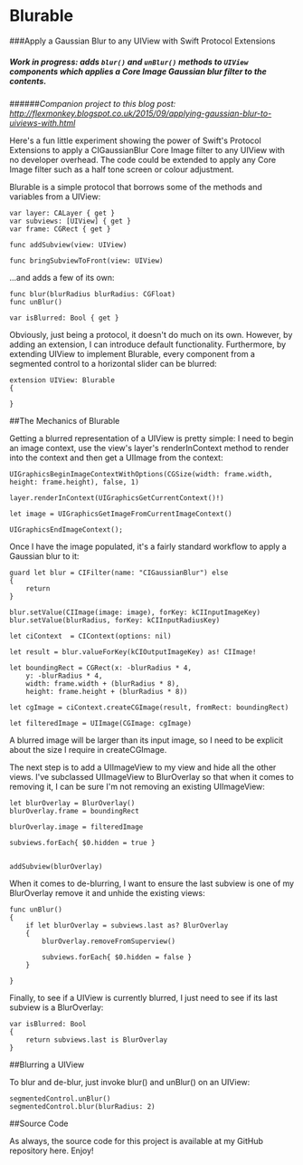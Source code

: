 # Blurable
###Apply a Gaussian Blur to any UIView with Swift Protocol Extensions

##### _Work in progress: adds `blur()` and `unBlur()` methods to `UIView` components which applies a Core Image Gaussian blur filter to the contents._

######_Companion project to this blog post: http://flexmonkey.blogspot.co.uk/2015/09/applying-gaussian-blur-to-uiviews-with.html_

Here's a fun little experiment showing the power of Swift's Protocol Extensions to apply a CIGaussianBlur Core Image filter to any UIView with no developer overhead. The code could be extended to apply any Core Image filter such as a half tone screen or colour adjustment.

Blurable is a simple protocol that borrows some of the methods and variables from a UIView:

    var layer: CALayer { get }
    var subviews: [UIView] { get }
    var frame: CGRect { get }
    
    func addSubview(view: UIView)

    func bringSubviewToFront(view: UIView)

...and adds a few of its own:

    func blur(blurRadius blurRadius: CGFloat)
    func unBlur()
    
    var isBlurred: Bool { get }

Obviously, just being a protocol, it doesn't do much on its own. However, by adding an extension, I can introduce default functionality. Furthermore, by extending UIView to implement Blurable, every component from a segmented control to a horizontal slider can be blurred:

    extension UIView: Blurable
    {

    }
    
##The Mechanics of Blurable

Getting a blurred representation of a UIView is pretty simple: I need to begin an image context, use the view's layer's renderInContext method to render into the context and then get a UIImage from the context:

    UIGraphicsBeginImageContextWithOptions(CGSize(width: frame.width, height: frame.height), false, 1)
    
    layer.renderInContext(UIGraphicsGetCurrentContext()!)
    
    let image = UIGraphicsGetImageFromCurrentImageContext()

    UIGraphicsEndImageContext();

Once I have the image populated, it's a fairly standard workflow to apply a Gaussian blur to it:

    guard let blur = CIFilter(name: "CIGaussianBlur") else
    {
        return
    }

    blur.setValue(CIImage(image: image), forKey: kCIInputImageKey)
    blur.setValue(blurRadius, forKey: kCIInputRadiusKey)
    
    let ciContext  = CIContext(options: nil)
    
    let result = blur.valueForKey(kCIOutputImageKey) as! CIImage!
    
    let boundingRect = CGRect(x: -blurRadius * 4,
        y: -blurRadius * 4,
        width: frame.width + (blurRadius * 8),
        height: frame.height + (blurRadius * 8))
    
    let cgImage = ciContext.createCGImage(result, fromRect: boundingRect)

    let filteredImage = UIImage(CGImage: cgImage)

A blurred image will be larger than its input image, so I need to be explicit about the size I require in createCGImage.

The next step is to add a UIImageView to my view and hide all the other views. I've subclassed UIImageView to BlurOverlay so that when it comes to removing it, I can be sure I'm not removing an existing UIImageView: 

    let blurOverlay = BlurOverlay()
    blurOverlay.frame = boundingRect
    
    blurOverlay.image = filteredImage
    
    subviews.forEach{ $0.hidden = true }
    

    addSubview(blurOverlay)

When it comes to de-blurring, I want to ensure the last subview is one of my BlurOverlay  remove it and unhide the existing views:

    func unBlur()
    {
        if let blurOverlay = subviews.last as? BlurOverlay
        {
            blurOverlay.removeFromSuperview()
            
            subviews.forEach{ $0.hidden = false }
        }

    }

Finally, to see if a UIView is currently blurred, I just need to see if its last subview is a BlurOverlay:

    var isBlurred: Bool
    {
        return subviews.last is BlurOverlay
    }
    
##Blurring a UIView

To blur and de-blur, just invoke blur() and unBlur() on an UIView:

    segmentedControl.unBlur()
    segmentedControl.blur(blurRadius: 2)

##Source Code

As always, the source code for this project is available at my GitHub repository here. Enjoy!
